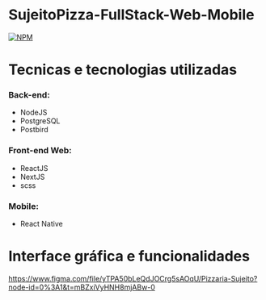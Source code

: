 # SujeitoPizza-FullStack-Web-Mobile
[![NPM](https://img.shields.io/npm/l/react)](https://github.com/MarioSakamoto/SujeitoPizza-FullStack-NodeJs-ReactJS-ReactNative/blob/main/license)

# Tecnicas e tecnologias utilizadas
### Back-end:
* NodeJS
* PostgreSQL
* Postbird

### Front-end Web:
* ReactJS
* NextJS
* scss

### Mobile:
* React Native

# Interface gráfica e funcionalidades
https://www.figma.com/file/yTPA50bLeQdJOCrg5sAOqU/Pizzaria-Sujeito?node-id=0%3A1&t=mBZxiVyHNH8mjABw-0
